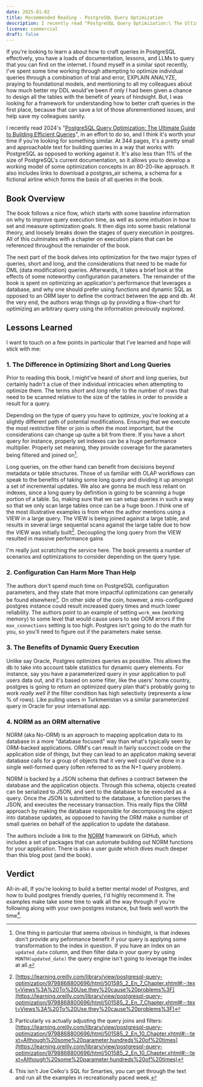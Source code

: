 ```yaml
---
date: 2025-01-02
title: Recommended Reading - PostgreSQL Query Optimization 
description: I recently read "PostgreSQL Query Optimization:\ The Ultimate Guide to Building Efficient Queries" and think it's a great resource for helping to build a better intuition on how to query postgres effectively
license: commercial
draft: false 
---
```


If you're looking to learn a about how to craft queries in PostgreSQL effectively, you have a loads of documentation, lessons, and LLMs to query that you can find on the internet. I found myself in a similar spot recently, I've spent some time working through attempting to optimize individual queries through a combination of trial and error, EXPLAIN ANALYZE, praying to foundational models, and mentioning to all my colleagues about how much better _my_ DDL would've been if only I had been given a chance to design all the tables with the benefit of years of hindsight. But, I was looking for a framework for understanding how to better craft queries in the first place, because that can save a lot of those aforementioned issues, and help save my colleagues sanity.

I recently read 2024's "[PostgreSQL Query Optimization: The Ultimate Guide to Building Efficient Queries](https://link.springer.com/book/10.1007/979-8-8688-0069-6)", in an effort to do so, and I think it's worth your time if you're looking for something similar. At 344 pages, it's a pretty small and approachable text for building queries in a way that works with PostgreSQL as opposed to working against it. It's also less than 11% of the size of PostgreSQL's current documentation, so it allows you to develop a working model of some optimization concepts in an 80-20-like approach. It also includes links to download a postgres_air schema, a schema for a fictional airline which forms the basis of all queries in the book.

## Book Overview

The book follows a nice flow, which starts with some baseline information on why to improve query execution time, as well as some intiuition in _how_ to set and measure optimization goals. It then digs into some basic relational theory, and loosely breaks down the stages of query execution in postgres. All of this culminates with a chapter on execution plans that can be referenced throughout the remainder of the book.

The next part of the book delves into optimization for the two major types of queries, short and long, and the considerations that need to be made for DML (data modification) queries. Afterwards, it takes a brief look at the effects of some noteworthy configuration parameters. The remainder of the book is spent on optimizing an application's performance that leverages a database, and why one should prefer using functions and dynamic SQL as opposed to an ORM layer to define the contract between the app and db. At the very end, the authors wrap things up by providing a flow-chart for optimizing an arbitrary query using the information previously explored.

## Lessons Learned

I want to touch on a few points in particular that I've learned and hope will stick with me:

### 1. The Difference in Optimizing Short and Long Queries

Prior to reading this book, I might've heard of _short_ and _long_ queries, but certainly hadn't a clue of their individual intricacies when attempting to optimize them. The terms _short_ and _long_ refer to the number of rows that need to be scanned relative to the size of the tables in order to provide a result for a query. 

Depending on the type of query you have to optimize, you're looking at a slightly different path of potential modifications. Ensuring that we execute the most restrictive filter or join is often the most important, but the considerations can change up quite a bit from there. If you have a short query for instance, properly set indexes can be a huge performance multiplier. Properly set meaning, they provide coverage for the parameters being filtered and joined on[^1].

Long queries, on the other hand can benefit from decisions beyond metadata or table structures. Those of us familiar with OLAP workflows can speak to the benefits of taking some long query and dividing it up amongst a set of incremental updates. We also are gonna be much less reliant on indexes, since a long query by definition is going to be scanning a huge portion of a table. So, making sure that we can setup queries in such a way so that we only scan large tables once can be a huge boon. I think one of the most illustrative examples is from when the author mentions using a VIEW in a large query. The VIEW is being joined against a large table, and results in several large sequental scans against the large table due to how the VIEW was initially built[^2]. Decoupling the long query from the VIEW resulted in massive performance gains

I'm really just scratching the service here. The book presents a number of scenarios and optimizations to consider depending on the query type.

### 2. Configuration Can Harm More Than Help

The authors don't spend much time on PostgreSQL configuration parameters, and they state that more impactful optimizations can generally be found elsewhere[^3]. On other side of the coin, however, a mis-configured postgres instance could result increased query times and much lower reliability. The authors point to an example of setting `work_mem` (working memory) to some level
that would cause users to see OOM errors if the `max_connections` setting is too high. Postgres isn't going to do the math for you, so you'll need to figure out if the parameters make sense.

### 3. The Benefits of Dynamic Query Execution

Unlike say Oracle, Postgres optimizes queries as possible. This allows the db to take into account table statistics for dynamic query elements. For instance, say you have a parameterized query in your application to pull users data out, and it's based on some filter, like the users' home country, postgres is going to return an optimized query plan that's probably going to work _really well_ if the filter condition has high selectivity (represents a low % of rows). Like pulling users in Turkmenistan vs a similar parameterized query in Oracle for your international app.

### 4. NORM as an ORM alternative

NORM (aka No-ORM) is an approach to mapping application data to its database in a more "database focused" way than what's typically seen by ORM-backed applications. ORM's can result in fairly succinct code on the application side of things, but they can lead to an applicaton making several database calls for a group of objects that it very well could've done in a single well-formed query (often referred to as the N+1 query problem).

NORM is backed by a JSON schema that defines a contract between the database and the application objects. Through this schema, objects created can be serialized to JSON, and sent to the database to be executed as a query. Once the JSON is submitted to the database, a function parses the JSON, and executes the necessary transaction. This really flips the ORM approach by making the database responsible for decomposing the object into database updates, as opposed to having the ORM make a number of small queries on behalf of the application to update the database. 

The authors include a link to the [NORM](https://github.com/hettie-d/NORM) framework on GitHub, which includes a set of packages that can automate building out NORM functions for your application. There is also a user guide which dives much deeper than this blog post (and the book).

## Verdict

All-in-all, If you're looking to build a better mental model of Postgres, and how to build postgres friendly queries, I'd highly recommend it. The examples make take some time to walk all the way through if you're following along with your own postgres instance, but feels well worth the time[^4]. 

[^1]: One thing in particular that seems obvious in hindsight, is that indexes don't provide any peformance benefit if your query is applying some transformation to the index in question. If you have an index on an `updated_date` column, and then filter data in your query by using `MONTH(updated_date)` the query engine isn't going to leverage the index at all.
[^2]: [https://learning.oreilly.com/library/view/postgresql-query-optimization/9798868800696/html/501585_2_En_7_Chapter.xhtml#:-:text=Views%3A%20To%20Use,they%20cause%20problems%3F](https://learning.oreilly.com/library/view/postgresql-query-optimization/9798868800696/html/501585_2_En_7_Chapter.xhtml#:-:text=Views%3A%20To%20Use,they%20cause%20problems%3F)
[^3]: Particularly vs actually adjusting the query joins and filters: [https://learning.oreilly.com/library/view/postgresql-query-optimization/9798868800696/html/501585_2_En_10_Chapter.xhtml#:-:text=Although%20some%20parameter,hundreds%20of%20times](https://learning.oreilly.com/library/view/postgresql-query-optimization/9798868800696/html/501585_2_En_10_Chapter.xhtml#:-:text=Although%20some%20parameter,hundreds%20of%20times)
[^4]: This isn't Joe Celko's SQL for Smarties, you can get through the text and run all the examples in recreationally paced week.
